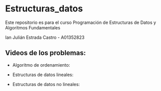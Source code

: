 # Estructuras_datos
Este repositorio es para el curso Programación de Estructuras de Datos y Algoritmos Fundamentales

Ian Julián Estrada Castro - A01352823

## Videos de los problemas:

 - Algoritmo de ordenamiento:


 - Estructuras de datos lineales:


 - Estructuras de datos no lineales:

